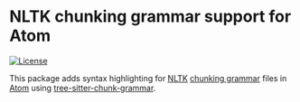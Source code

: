 # NLTK chunking grammar support for Atom

[![License](https://img.shields.io/badge/License-MIT-green.svg)](https://opensource.org/licenses/MIT)

This package adds syntax highlighting for [NLTK](https://www.nltk.org) [chunking grammar](https://www.nltk.org/howto/chunk.html) files in [Atom](https://atom.io) using [tree-sitter-chunk-grammar](hhttps://github.com/gpizzorno/tree-sitter-chunk-grammar).

